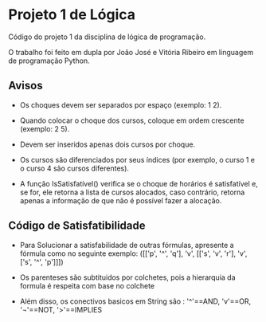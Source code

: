 # Projeto 1 de Lógica

Código do projeto 1 da disciplina de lógica de programação.

O trabalho foi feito em dupla por João José e Vitória Ribeiro em linguagem de programação Python.

## Avisos

* Os choques devem ser separados por espaço (exemplo: 1 2).

* Quando colocar o choque dos cursos, coloque em ordem crescente (exemplo: 2 5).

* Devem ser inseridos apenas dois cursos por choque.

* Os cursos são diferenciados por seus índices (por exemplo, o curso 1 e o curso 4 são cursos diferentes).

* A função IsSatisfatível() verifica se o choque de horários é satisfatível e, se for, ele retorna a lista de cursos alocados, caso contrário, retorna apenas a informação de que não é possível fazer a alocação.

## Código de Satisfatibilidade

* Para Solucionar a satisfabilidade de outras fórmulas, apresente a fórmula como no seguinte exemplo: ([['p', '^', 'q'], 'v', [['s', 'v', 'r'], 'v', ['s', '^', 'p']]])

* Os parenteses são subtituidos por colchetes, pois a hierarquia da formula é respeita com base no colchete

* Além disso, os conectivos basicos em String são : '^'==AND, 'v'==OR, '¬'==NOT, '>'==IMPLIES
